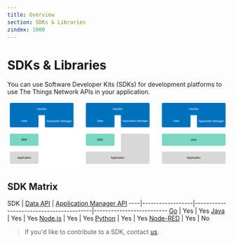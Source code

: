 ```yaml
---
title: Overview
section: SDKs & Libraries
zindex: 1000
---
```


# SDKs & Libraries

You can use Software Developer Kits (SDKs) for development platforms to use The Things Network APIs in your application.

![SDK](options-sdks.png)

## SDK Matrix

SDK | [Data API](./mqtt/index.md) | [Application Manager API](./manager/index.md)
----|------------------|-----------------------------------------|--------------------------
[Go](golang/index.md) | Yes | Yes
[Java](java/index.md) | Yes | Yes
[Node.js](nodejs/index.md) | Yes | Yes
[Python](https://pypi.python.org/pypi/ttn/2.0.0) | Yes | Yes
[Node-RED](nodered/index.md) | Yes | No

> If you'd like to contribute to a SDK, contact [us](mailto:community@thethingsnetwork.org).
